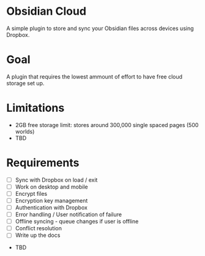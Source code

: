# Obsidian Cloud

A simple plugin to store and sync your Obsidian files across devices using Dropbox.

# Goal

A plugin that requires the lowest ammount of effort to have free cloud storage set up.

# Limitations

- 2GB free storage limit: stores around 300,000 single spaced pages (500 worlds)
- TBD

# Requirements

- [ ] Sync with Dropbox on load / exit
- [ ] Work on desktop and mobile
- [ ] Encrypt files
- [ ] Encryption key management
- [ ] Authentication with Dropbox
- [ ] Error handling / User notification of failure
- [ ] Offline syncing - queue changes if user is offline
- [ ] Conflict resolution
- [ ] Write up the docs
- TBD
